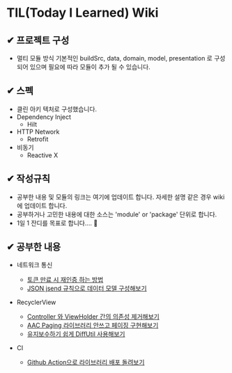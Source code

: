 # TIL(Today I Learned) Wiki

## ✔ 프로젝트 구성
- 멀티 모듈 방식 기본적인 buildSrc, data, domain, model, presentation 로 구성되어 있으며
필요에 따라 모듈이 추가 될 수 있습니다.

## ✔ 스펙
- 클린 아키 텍처로 구성했습니다.
- Dependency Inject
    - Hilt
- HTTP Network
    - Retrofit
- 비동기
    - Reactive X

## ✔ 작성규칙
- 공부한 내용 및 모듈의 링크는 여기에 업데이트 합니다. 자세한 설명 같은 경우 wiki에 업데이트 합니다.
- 공부하거나 고민한 내용에 대한 소스는 'module' or 'package' 단위로 합니다.
- 1일 1 잔디를 목표로 합니다.... 🙏

## ✔ 공부한 내용
- 네트워크 통신
    - [토큰 만료 시 재인증 하는 방법](https://github.com/sieunju/TIL/wiki/%ED%86%A0%ED%81%B0-%EB%A7%8C%EB%A3%8C-%EC%8B%9C-%EC%9E%AC%EC%9D%B8%EC%A6%9D-%ED%95%98%EB%8A%94-%EB%B0%A9%EB%B2%95)
    - [JSON jsend 규칙으로 데이터 모델 구성해보기](https://github.com/sieunju/TIL/wiki/JSON-jsend-%EA%B7%9C%EC%B9%99%EC%9C%BC%EB%A1%9C-%EB%8D%B0%EC%9D%B4%ED%84%B0-%EB%AA%A8%EB%8D%B8-%EA%B5%AC%EC%84%B1%ED%95%B4%EB%B3%B4%EA%B8%B0)

- RecyclerView
    - [Controller 와 ViewHolder 간의 의존성 제거해보기](https://github.com/sieunju/TIL/wiki/Controller-%EC%99%80-ViewHolder-%EA%B0%84%EC%9D%98-%EC%9D%98%EC%A1%B4%EC%84%B1-%EC%A0%9C%EA%B1%B0-%ED%95%B4%EB%B3%B4%EA%B8%B0)
    - [AAC Paging 라이브러리 안쓰고 페이징 구현해보기](https://github.com/sieunju/TIL/wiki/AAC-Paging-%EB%9D%BC%EC%9D%B4%EB%B8%8C%EB%9F%AC%EB%A6%AC-%EC%95%88%EC%93%B0%EA%B3%A0-MVVM-&-DataBinding-%ED%99%98%EA%B2%BD%EC%97%90%EC%84%9C-%ED%8E%98%EC%9D%B4%EC%A7%95-%EA%B5%AC%ED%98%84%ED%95%B4%EB%B3%B4%EA%B8%B0)
    - [유지보수하기 쉽게 DiffUtil 사용해보기](https://github.com/sieunju/TIL/wiki/%EC%9C%A0%EC%A7%80%EB%B3%B4%EC%88%98%ED%95%98%EA%B8%B0-%EC%89%BD%EA%B2%8C-DiffUtil-%EC%82%AC%EC%9A%A9%ED%95%B4%EB%B3%B4%EA%B8%B0)

- CI
    - [Github Action으로 라이브러리 배포 돌려보기](https://github.com/sieunju/TIL/wiki/Github-Action%EC%9C%BC%EB%A1%9C-%EB%9D%BC%EC%9D%B4%EB%B8%8C%EB%9F%AC%EB%A6%AC-%EB%B0%B0%ED%8F%AC-%EB%8F%8C%EB%A0%A4%EB%B3%B4%EA%B8%B0)


